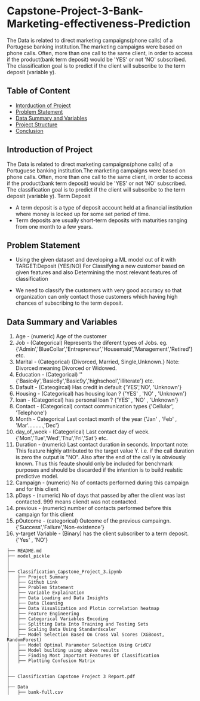 # Capstone-Project-3-Bank-Marketing-effectiveness-Prediction
The Data is related to direct marketing campaigns(phone calls) of a Portugese banking institution.The marketing campaigns were based on phone calls. Often, more than one call to the same client, in order to access if the product(bank term deposit) would be 'YES' or not 'NO' subscribed. The classification goal is to predict if the client will subscribe to the term deposit (variable y).

## Table of Content
  * [Intorduction of Project](#project-summary)
  * [Problem Statement](#problem-statement)
  * [Data Summary and Variables](#dataset)
  * [Project Structure](#project-structure)
  * [Conclusion](#conclusion)

## Introduction of Project
The Data is related to direct marketing campaigns(phone calls) of a Portuguese banking institution.The marketing campaigns were based on phone calls. Often, more than one call to the same client, in order to access if the product(bank term deposit) would be 'YES' or not 'NO' subscribed. The classification goal is to predict if the client will subscribe to the term deposit (variable y).
Term Deposit
* A term deposit is a type of deposit account held at a financial institution where money is locked up for some set period of time.
* Term deposits are usually short-term deposits with maturities ranging from one month to a few years.


## Problem Statement
* Using the given dataset and developing a ML model out of it with TARGET:Deposit (YES/NO) For Classifying a new customer based on given features and also Determining the most relevant features of classification

* We need to classify the customers with very good accuracy so that organization can only contact those customers which having high chances of subscribing to the term deposit.

## Data Summary and Variables

1. Age - (numeric) Age of the customer
2. Job - (Categorical) Represents the diferent types of Jobs. eg. {'Admin','BlueCollar','Entrepreneur','Housemaid','Management','Retired'} etc.
3. Marital - (Categorical) {Divorced, Married, Single,Unknown.} Note: Divorced meaning Divorced or Widowed.
4. Education - (Categorical) '' {'Basic4y','Basic6y','Basic9y','highschool','illiterate'} etc.
5. Dafault - (Cateogircal) Has credit in default {'YES','NO', 'Unknown'}
6. Housing - (Categorical) has housing loan ? {'YES' , 'NO' , 'Unknown'}
7. loan - (Categorical) has personal loan ? {'YES' , 'NO' , 'Unknown'}
8. Contact - (Categorical) contact communication types {'Cellular', 'Telephone'}
9. Month - Categorical Last contact month of the year {'Jan' , 'Feb' , 'Mar'..........,'Dec'}
10. day_of_week - (Categorical) Last contact day of week. {'Mon','Tue','Wed','Thu','Fri','Sat'} etc.
11. Duration - (numeric) Last contact duration in seconds. Important note: This feature highly attributed to the target value Y. i.e. if the call duration is zero the output is "NO". Also after the end of the call y is obviously known. Thus this feaute should only be included for benchmark purposes and should be discarded if the intention is to build realstic predictive model.
12. Campaign - (numeric) No of contacts performed during this campaign and for this client
13. pDays - (numeric) No of days that passed by after the client was last contacted. 999 means cliendt was not contacted.
14. previous - (numeric) number of contacts performed before this campaign for this client
15. pOutcome - (categorical) Outcome of the previous campaingn. {'Success','Failure','Non-existence'}
16. y-target Variable - (Binary) has the client subscriber to a term deposit. {'Yes' , 'NO'}

```
├── README.md
├── model_pickle
│    
│
├── Classification_Capstone_Project_3.ipynb
│   ├── Project Summary
│   ├── Github Link
│   ├── Problem Statement
│   ├── Variable Explaination
│   ├── Data Loading and Data Insights
│   ├── Data Cleaning
│   ├── Data Visualization and Plotin correlation heatmap
│   ├── Feature Engineering
│   ├── Categorical Variables Encoding
│   ├── Splitting Data Into Training and Testing Sets
│   ├── Scaling Data Using Standardscaler
│   ├── Model Selection Based On Cross Val Scores (XGBoost, RandomForest)
│   ├── Model Optimal Parameter Selection Using GridCV
│   ├── Model building using above results
│   ├── Finding Most Important Features Of Classification
│   ├── Plotting Confusion Matrix
│
│
├── Classification Capstone Project 3 Report.pdf
│
├── Data 
│   ├── bank-full.csv

```

